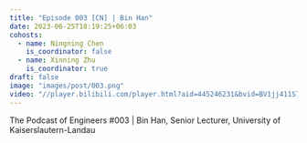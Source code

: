 ```yaml
---
title: "Episode 003 [CN] | Bin Han"
date: 2023-06-25T18:19:25+06:03
cohosts:
  - name: Ningning Chen
    is_coordinator: false
  - name: Xinning Zhu
    is_coordinator: true
draft: false
image: "images/post/003.png"
video: "//player.bilibili.com/player.html?aid=445246231&bvid=BV1jj411S77Q&cid=1174419170&p=1"
---
```


The Podcast of Engineers #003 | Bin Han, Senior Lecturer, University of Kaiserslautern-Landau

